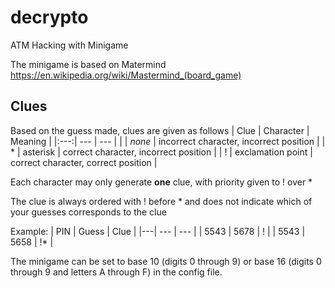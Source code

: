 # decrypto
ATM Hacking with Minigame

The minigame is based on Matermind
https://en.wikipedia.org/wiki/Mastermind_(board_game)

## Clues
Based on the guess made, clues are given as follows
| Clue | Character | Meaning |
|:---:| --- | --- |
|  | *none* | incorrect character, incorrect position |
| * | asterisk | correct character, incorrect position |
| ! | exclamation point | correct character, correct position |

Each character may only generate **one** clue, with priority given to ! over *

The clue is always ordered with ! before * and does not indicate which of your guesses corresponds to the clue

Example:
| PIN | Guess | Clue |
|---| --- | --- |
| 5543 | 5678 | ! |
| 5543 | 5658 | !* |


The minigame can be set to base 10 (digits 0 through 9) or base 16 (digits 0 through 9 and letters A through F) in the config file.
